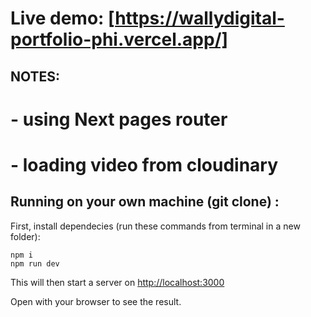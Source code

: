 # Live demo: [https://wallydigital-portfolio-phi.vercel.app/]

## NOTES:

# - using Next pages router

# - loading video from cloudinary

## Running on your own machine (git clone) :

First, install dependecies (run these commands from terminal in a new folder):

    npm i
    npm run dev

This will then start a server on [http://localhost:3000](http://localhost:3000)

Open with your browser to see the result.
